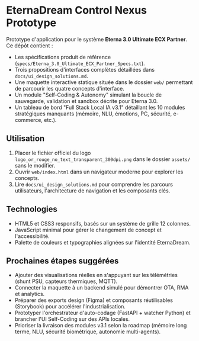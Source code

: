 # EternaDream Control Nexus Prototype

Prototype d'application pour le système **Eterna 3.0 Ultimate ECX Partner**. Ce dépôt contient :

- Les spécifications produit de référence (`specs/Eterna_3.0_Ultimate_ECX_Partner_Specs.txt`).
- Trois propositions d'interfaces complètes détaillées dans `docs/ui_design_solutions.md`.
- Une maquette interactive statique située dans le dossier `web/` permettant de parcourir les quatre concepts d'interface.
- Un module "Self-Coding & Autonomy" simulant la boucle de sauvegarde, validation et sandbox décrite pour Eterna 3.0.
- Un tableau de bord "Full Stack Local IA v3.1" détaillant les 10 modules stratégiques manquants (mémoire, NLU, émotions, PC,
  sécurité, e-commerce, etc.).

## Utilisation

1. Placer le fichier officiel du logo `logo_or_rouge_no_text_transparent_300dpi.png` dans le dossier `assets/` sans le modifier.
2. Ouvrir `web/index.html` dans un navigateur moderne pour explorer les concepts.
3. Lire `docs/ui_design_solutions.md` pour comprendre les parcours utilisateurs, l'architecture de navigation et les composants clés.

## Technologies

- HTML5 et CSS3 responsifs, basés sur un système de grille 12 colonnes.
- JavaScript minimal pour gérer le changement de concept et l'accessibilité.
- Palette de couleurs et typographies alignées sur l'identité EternaDream.

## Prochaines étapes suggérées

- Ajouter des visualisations réelles en s'appuyant sur les télémétries (shunt PSU, capteurs thermiques, MQTT).
- Connecter la maquette à un backend simulé pour démontrer OTA, RMA et analytics.
- Préparer des exports design (Figma) et composants réutilisables (Storybook) pour accélérer l'industrialisation.
- Prototyper l'orchestrateur d'auto-codage (FastAPI + watcher Python) et brancher l'UI Self-Coding sur des APIs locales.
- Prioriser la livraison des modules v3.1 selon la roadmap (mémoire long terme, NLU, sécurité biométrique, autonomie multi-agents).

